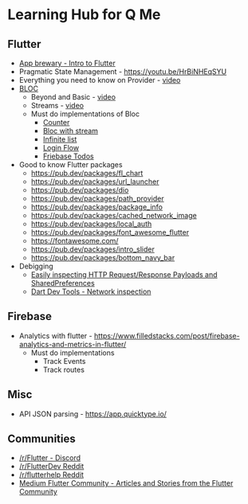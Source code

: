 # Learning Hub for Q Me

## Flutter
- [App brewary - Intro to Flutter](https://www.appbrewery.co/p/intro-to-flutter)
- Pragmatic State Management - https://youtu.be/HrBiNHEqSYU
- Everything you need to know on Provider - [video](https://youtu.be/BulIREvHBWg)
- [BLOC](https://bloclibrary.dev/#/)
  - Beyond and Basic - [video](https://www.youtube.com/watch?v=knMvKPKBzGE)
  - Streams - [video](https://youtu.be/fahC3ky_zW0?list=PLjxrf2q8roU3ahJVrSgAnPjzkpGmL9Czl)
  - Must do implementations of Bloc
    - [Counter](https://bloclibrary.dev/#/fluttercountertutorial)
    - [Bloc with stream](https://github.com/felangel/bloc/tree/master/examples/flutter_bloc_with_stream)
    - [Infinite list](https://bloclibrary.dev/#/flutterinfinitelisttutorial)
    - [Login Flow](https://bloclibrary.dev/#/flutterlogintutorial)
    - [Friebase Todos](https://bloclibrary.dev/#/flutterfirestoretodostutorial)
- Good to know Flutter packages
  - https://pub.dev/packages/fl_chart
  - https://pub.dev/packages/url_launcher
  - https://pub.dev/packages/dio
  - https://pub.dev/packages/path_provider
  - https://pub.dev/packages/package_info
  - https://pub.dev/packages/cached_network_image
  - https://pub.dev/packages/local_auth
  - https://pub.dev/packages/font_awesome_flutter
  - https://fontawesome.com/
  - https://pub.dev/packages/intro_slider
  - https://pub.dev/packages/bottom_navy_bar
- Debigging
  - [Easily inspecting HTTP Request/Response Payloads and SharedPreferences](https://medium.com/@valiodas/flutter-inspecting-http-request-response-payloads-and-sharedpreferences-dbd3d0cc309e)
  - [Dart Dev Tools - Network inspection](https://flutter.dev/docs/development/tools/devtools/network)

    
## Firebase
- Analytics with flutter - https://www.filledstacks.com/post/firebase-analytics-and-metrics-in-flutter/
  - Must do implementations
    - Track Events
    - Track routes


## Misc
- API JSON parsing - https://app.quicktype.io/

## Communities
 - [/r/Flutter - Discord](https://discord.gg/wrmTAKQ)
 - [/r/FlutterDev Reddit](https://www.reddit.com/r/FlutterDev/)
 - [/r/flutterhelp Reddit](https://www.reddit.com/r/flutterhelp/)
 - [Medium Flutter Community - Articles and Stories from the Flutter Community](https://medium.com/flutter-community)
